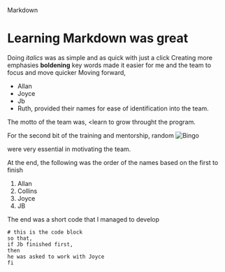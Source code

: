 Markdown 
# Learning Markdown was great
Doing *italics* was as simple and as quick with just a click
Creating more emphasies **boldening** 
key words made it easier for me and the team to focus and move quicker
Moving forward, 
* Allan
* Joyce
* Jb
* Ruth, 
provided their names for ease of identification into the team\.

The motto of the team was\,
<learn to grow
throught the program\.

For the second bit of the training and mentorship, 
random ![Bingo](https://img.freepik.com/free-vector/card-template-with-fireworks-party-horns_1308-3021.jpg?size=626&ext=jpg&ga=GA1.2.1849806295.1628726400) 

were very essential in motivating the team\.

At the end, 
the following was the order of the names based on the first to finish
1. Allan
2. Collins
3. Joyce
4. JB

The end was a short code that I managed to develop
```
# this is the code block 
so that,
if Jb finished first,
then
he was asked to work with Joyce
fi
````
       
  
